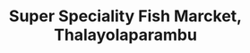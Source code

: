---
title: "Super Speciality Fish Marcket, Thalayolaparambu"
url: /thalayolaparambu/super-speciality-fish-marcket-thalayolaparambu/
shop: shop
---